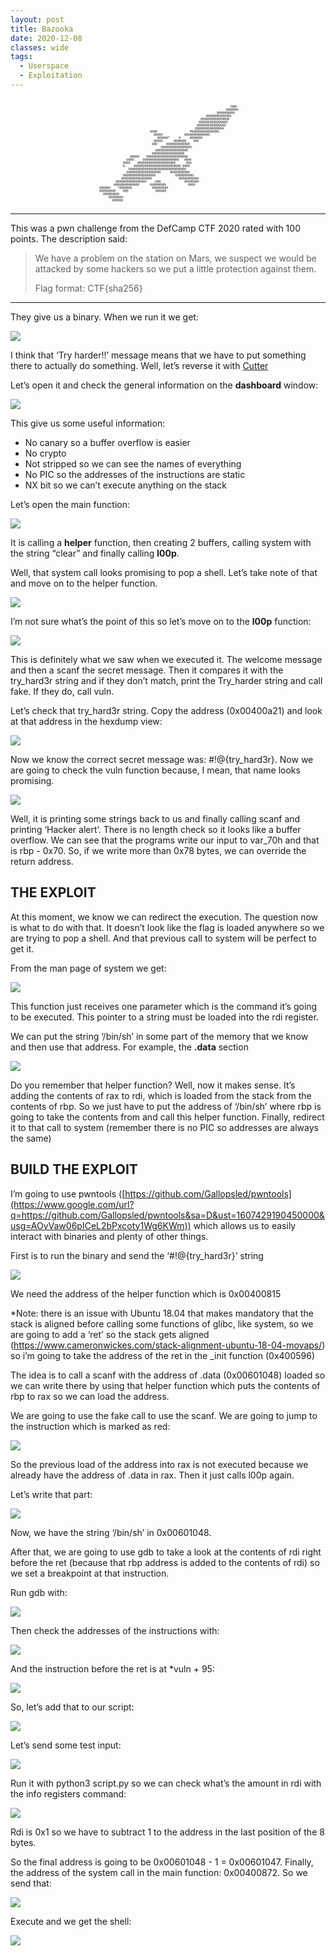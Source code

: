 ```yaml
---
layout: post
title: Bazooka
date: 2020-12-08
classes: wide
tags:
  - Userspace
  - Exploitation
--- 
```

<pre style="font-size: 0.5vw; text-align: center">
                                                                                
                                                                                
                                                                          /@@@. 
                                                                        @@@@@@@ 
                                                                   @@@@@@@@@@   
                                                             @@@@@@@@@@@@@@     
                                                          @@@@@@@@@@@@@@@@      
                                                         @@@@@@@@@@@@@@@@       
                                                        @@@@@@@@@@@@@@@@        
                                                       @@@@@@@@@@@@@@@&         
                              @@@@                  #@@@@@@@@@@@@@@@,           
                                @@@@@            @@@@@@@@@@@@@@.                
                                  @@@@@@*     @    .@@@@@@@                     
                                @@@@@      @@@@@@@    @@@                       
                               @@@     @@@@@@@@@@@@@                            
                                    @@@@@@@@@@@@@@@@@                           
                                 @@@@@@@@@@@@@@@@@@                             
                               @@@@@@@@@@@@@@@@@@                               
                   @@@@@    @@@@@@@@@@@@@@@@@@@@@@@                             
                 @@@@,    @@@@@@@@@@@@@@@@@@@@   @@@&                           
               @@@@    @@@@@@@@@@@@@@@@@@@@@.     @@@                           
               @,    @@@@@@@@@@@@@@@@@@@@@@@@@@ @@@@                            
                  &@@@@@@@@@@@@@@@@@@@@@@@@@@@@@@@                              
                 @@@@@@@@@@@@@@@@@@@     @@@@@@@@@@@                            
               @@@@@@@@@@@@@@@@@@           @@@@@@@@@@.                         
              @@@@@@@@@@@@@@@@@               @@@@@@@@@@@                       
           @@@@@@@@@@@@@@@@@    ,@@@             @@@@@@@@                       
          @@@@@@@@@@@@@@      @@@@@@@@&            @@@@                         
  @@@@@@    *@@@@@@@           @@@@@@@@@                                        
  @@@@@@@@@    @@@               @@@@@@                                         
    @@@@@@@@@                                                                   
       @@@@@@@@.                                                                
         @@@@@@                                                                 
                                                                                
</pre>

---

This was a pwn challenge from the DefCamp CTF 2020 rated with 100 points. The description said:

>We have a problem on the station on Mars, we suspect we would be attacked by some hackers so we put a little protection against them.
>
>Flag format: CTF{sha256}

---

They give us a binary. When we run it we get:

![](https://lh6.googleusercontent.com/Fnz_WGNFfX7sxKMcyrSUnzvFLiLA9Hjtyj-u-gj1sdrPWfmVCSA_gLNChubeHLNMt-fK-7Yyv-CfeHcreavPJWYqq032N86UgokdCWbVRTZauBIV1lIb8V4UOWksTBYLcqTZIWm6)

I think that ‘Try harder!!’ message means that we have to put something there to actually do something. Well, let’s reverse it with [Cutter](https://cutter.re/)

Let’s open it and check the general information on the **dashboard** window:

![](https://lh4.googleusercontent.com/FmvdwgbIh76HLfb9CaO0dx38QAlhZT86TE5tgdiTcwvvIwSzJupIPhRnw2nw5nhp417lmUK3xr7IsPAryJkgk6U_S-1ZQW9h7OApky4cemI7brYu3GnrevBlQ-sGoEa1xwgZZJHw)

This give us some useful information:

*   No canary so a buffer overflow is easier
*   No crypto
*   Not stripped so we can see the names of everything
*   No PIC so the addresses of the instructions are static
*   NX bit so we can’t execute anything on the stack

Let’s open the main function:

![](https://lh5.googleusercontent.com/MrNMRhrN5j4VibdR3YPyErLmDiS2nA8Cqgr8d2m0_7_8Y6KQEIM4qeN8UIk6euY9yQ55ODdOemqpQd1kQA09JdN-ZAujC5Q3zHkW2w311MLyD2sLaGhJwpQcChpXoRzB_3x7-9Y_)

It is calling a **helper** function, then creating 2 buffers, calling system with the string “clear” and finally calling **l00p**.

Well, that system call looks promising to pop a shell. Let’s take note of that and move on to the helper function.

![](https://lh5.googleusercontent.com/bmdayO6IbbGUl0BqhBHuV3wF6lP_K0nWE_KSmykkDGgMpR6s36mbSqbuNUcgRlJtobzs2ZFeLClrmnieMbePn4NNz4nDmGtjOdybATs7DHmH1_rt4wBzZj9H_i0jycvimKYqukBa)

I’m not sure what’s the point of this so let’s move on to the **l00p** function:

![](https://lh3.googleusercontent.com/nUsU4QuVawmflJJfn853qL7nz7RtlCAVr-ibI4LMaB7wja93PVrpmMTwcqilQ1QxRYGsbk57rIXxwNunov01OqxrkggbxWfFM9d8V2smYSssIyfPayQs3ZiUfFWmuxssfPh34HHe)

This is definitely what we saw when we executed it. The welcome message and then a scanf the secret message. Then it compares it with the try\_hard3r string and if they don’t match, print the Try\_harder string and call fake. If they do, call vuln.

Let’s check that try\_hard3r string. Copy the address (0x00400a21) and look at that address in the hexdump view:

![](https://lh4.googleusercontent.com/-8eOm2kPBnCM7IbB898P84MykSjhGLf3KyulFZMN8w5kYqraQpjx96mi4Kau2Z39DuWYf32FG9aryilPEHbbiBeDOBRz1aMf16VLmhaEBomAGuVEooEvXxhbdf0VO23t0NAfaKeg)

Now we know the correct secret message was: #!@{try\_hard3r}. Now we are going to check the vuln function because, I mean, that name looks promising.

![](https://lh4.googleusercontent.com/AwNM-yORftvCBMKt14-K6xYmM5O-gFxw-r5pnEAipox43iK0W06ghiEQi1CGqH6g0DHN1m62sIvTLYoCHcWdhatkG21V_rlCPvs964a70j9nr7kr389MYMbbFpom-t11rWeMsEed)

Well, it is printing some strings back to us and finally calling scanf and printing ‘Hacker alert’. There is no length check so it looks like a buffer overflow. We can see that the programs write our input to var\_70h and that is rbp - 0x70. So, if we write more than 0x78 bytes, we can override the return address.

## THE EXPLOIT

At this moment, we know we can redirect the execution. The question now is what to do with that. It doesn’t look like the flag is loaded anywhere so we are trying to pop a shell. And that previous call to system will be perfect to get it.

From the man page of system we get:

![](https://lh6.googleusercontent.com/D7axNE_G1ZIISBGOL9jBsFnRM7fiwxhWAc3ORXQQkAnuEqrGBDUIfjCc4TLmmriCb1FPNRXp7OPIrh8PSo6P2Y7igBDXLG_pFw28PFQYjPboSCerUj5bYWH_9kAR92VqdMjhhOh9)

This function just receives one parameter which is the command it’s going to be executed. This pointer to a string must be loaded into the rdi register.

We can put the string ‘/bin/sh’ in some part of the memory that we know and then use that address. For example, the **.data** section

![](https://lh5.googleusercontent.com/KiahSxL43aCcXEOJU_Sn2BOns1Ks427I2dHEnpbO1GZBTztm2CvEFAwRmsWAi_ea2LRA4mLkUxICLKgpKCFWw7BNKpAzhrwi9eVtWpAyG2bBCu_r-hsJEbqCIYb7uXourrtKF4fH)

Do you remember that helper function? Well, now it makes sense. It’s adding the contents of rax to rdi, which is loaded from the stack from the contents of rbp. So we just have to put the address of ‘/bin/sh’ where rbp is going to take the contents from and call this helper function. Finally, redirect it to that call to system (remember there is no PIC so addresses are always the same)

## BUILD THE EXPLOIT

I’m going to use pwntools ([https://github.com/Gallopsled/pwntools](https://www.google.com/url?q=https://github.com/Gallopsled/pwntools&sa=D&ust=1607429190450000&usg=AOvVaw06pICeL2bPxcoty1Wg6KWm)) which allows us to easily interact with binaries and plenty of other things.

First is to run the binary and send the ‘#!@{try\_hard3r}’ string

![](https://lh6.googleusercontent.com/II3oC-KLQeolXh6zNf28Q3YB0X-pko6yKAN2fi_r3HoCy75A9QDP6w1An8V4qdy52bcC3WuMHy2WDIawkxKE4qPAJedVY3d8zpd0g2JiYIxDSMpyYpZuwXW1f2WeM4RiHT__6_4Y)

We need the address of the helper function which is 0x00400815

\*Note: there is an issue with Ubuntu 18.04 that makes mandatory that the stack is aligned before calling some functions of glibc, like system, so we are going to add a ‘ret’ so the stack gets aligned (https://www.cameronwickes.com/stack-alignment-ubuntu-18-04-movaps/) so i’m going to take the address of the ret in the \_init function (0x400596)

The idea is to call a scanf with the address of .data (0x00601048) loaded so we can write there by using that helper function which puts the contents of rbp to rax so we can load the address.

We are going to use the fake call to use the scanf. We are going to jump to the instruction which is marked as red:

![](https://lh3.googleusercontent.com/bl5SyOisZDih8EDDnrNpKHVf7QtQ-wE3f8r0A3iZHWhTU9MkkzNB5l8TEh-22zmqHcF1pCQMeR5ftyHBkaQWtRwrLNqwWcLaffshLQObq6oQbdBjbp5n52w7NhXGGJOArykwA5FE)

So the previous load of the address into rax is not executed because we already have the address of .data in rax. Then it just calls l00p again.

Let’s write that part:

![](https://lh6.googleusercontent.com/XjHPBNF5yXy7fbtOa6PGZAVUBK6Sf3jtYh5bTvXIeWTTOFCzgyTriAegKR09UC028PqzuzMmG7bV-rkWIYBjjE2Y0PgO9pnC01m-kPctXKuSCFNI1rdcBhsHrSX7Yq3xUjHTC85A)

Now, we have the string ‘/bin/sh’ in 0x00601048.

After that, we are going to use gdb to take a look at the contents of rdi right before the ret (because that rbp address is added to the contents of rdi) so we set a breakpoint at that instruction.

Run gdb with:

![](https://lh6.googleusercontent.com/PdE6tD2OXdNwYIhEBOpbahdaimSW5LNxq70dnsJ78tjqAc9838lqB2kvYBWEgqDtJNPxJ-uLe85pMRywRCp7zCM2EZN305xVmglah4vEyF1Um28nDncopvZPAL0md_2evrk8aW2i)

Then check the addresses of the instructions with:

![](https://lh4.googleusercontent.com/QC_7Kp5BhxpupvgdRNVPOBAvvPt8ciaWESMQU0iU1YdJF6AkiB_TPBJpZyoKVv4JCh4LC90rJNDfysOMWkYdjGZ8oRlpS0p-DBB_J7hiRqXRlc2ZSzSVsLW6cj2h6mpVuL1_-8wb)

And the instruction before the ret is at \*vuln + 95:

![](https://lh5.googleusercontent.com/xv41K0FbG5XB9wUbJ9FAHdnQn4fldJTST4dhu-yTwhRAiccLfforlcOZLLhUQCXR8Hh-OH4ejGkPFPKrPj9dBW2MbmJ6R2qAWYj31R-bPMAChoOgvKlSHJbvnx-3KtwAsEcHTvtA)

So, let’s add that to our script:

![](https://lh6.googleusercontent.com/YdrpPEXdnWDk8zDs96_-fOLVByJ1msyapxtrytzIxmoU-z1I3hY9YumZ7uPyIDKKAkilaFg03BPslmq6Lhj0GeSgZN5B1nXfyEYPkhRlEOs3Vlr1uCVPLlE9vjQk4BhOhtkyKA4D)

Let’s send some test input:

![](https://lh6.googleusercontent.com/2_c351Wh8cNhbGXjl3VIw9XQfx0E-hbWYZCZ8qNUKcx5ktJKNokfBU4NXUEynlQm7YZvvBoGxHjPR5CqPPH8Rvm4kZ3SDK7hueW50zs46TB1oB-_3A7l3Uplbp-qb0CqhS0rff4d)

Run it with python3 script.py so we can check what’s the amount in rdi with the info registers command:

![](https://lh5.googleusercontent.com/rt64-Nb-jOMldP-GptL9VV-kpJcZMF8S94PWHg-3Bo3sHH4DoMcKJbADjrPdAHIEN_79-uMClS-l0uVzALuRd-ijvy2FoJfq5WJ66jfqRyK4TWHVcrIPZBZkWOKty6CZHExQLT5t)

Rdi is 0x1 so we have to subtract 1 to the address in the last position of the 8 bytes.

So the final address is going to be 0x00601048 - 1 = 0x00601047. Finally, the address of the system call in the main function: 0x00400872. So we send that:

![](https://lh6.googleusercontent.com/voh0dSqMYnitcmUa9DdaqcM6U7qtE4R_YIY4XbmxEj_eGmu023ds0ohTPQb1jubX9xb5RaEa376K00aFcNJHtO55asyw6te84TXOOT8Wzp7x99OdLXhKSrS69suoRthfjLakNA24)

Execute and we get the shell:

![](https://lh3.googleusercontent.com/45_ZI_0K81TWqeOwYXbxltAe-XNQPbHjXZpg_014hPEzfR-lgMWvoVFmDFjSLrAV3X0innrixB8XLrpPu-G07Ze7YlQaU4oGCISw44no4Dmxu5EpVARhs9YtYAsB7Gud0CzyC0fC)